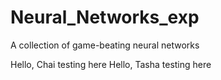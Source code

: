 # Neural_Networks_exp
A collection of game-beating neural networks

Hello, Chai testing here
Hello, Tasha testing here
